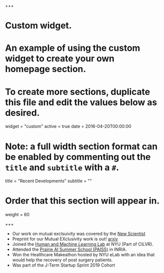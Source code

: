 +++
# Custom widget.
# An example of using the custom widget to create your own homepage section.
# To create more sections, duplicate this file and edit the values below as desired.
widget = "custom"
active = true
date = 2016-04-20T00:00:00

# Note: a full width section format can be enabled by commenting out the `title` and `subtitle` with a `#`.
title = "Recent Developments"
subtitle = ""

# Order that this section will appear in.
weight = 60

+++

- Our work on mutual exclsuivity was covered by the [New Scientist](https://www.newscientist.com/article/2208277-teaching-ais-to-make-mistakes-like-kids-would-help-them-learn-faster/)
- Preprint for our Mutual EXclusivity work is out! [arxiv](https://arxiv.org/abs/1906.10197)
- Joined the [Human and Machine Learning Lab](https://cims.nyu.edu/~brenden/lab-website/index.html) at NYU (Part of CILVR).
- Attended the [Prairie AI Summer School (PAISS)](https://project.inria.fr/paiss/) in INRIA.
- Won the Healthcare Makeathon hosted by NYU eLab with an idea that would help the recovery of post surgery patients.
- Was part of the J-Term Startup Sprint 2019 Cohort
